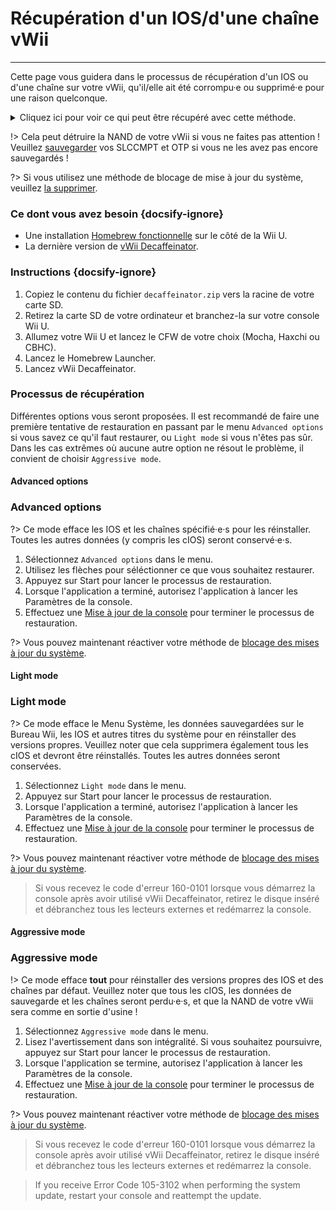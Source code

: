 # Récupération d'un IOS/d'une chaîne vWii
---
Cette page vous guidera dans le processus de récupération d'un IOS ou d'une chaîne sur votre vWii, qu'il/elle ait été corrompu·e ou supprimé·e pour une raison quelconque.

<details>
<summary>Cliquez ici pour voir ce qui peut être récupéré avec cette méthode.</summary>

- Manuel du menu Wii
- Chaîne système vWii
- Sélection de la région
- Menu Système
- Chaîne Mii
- Menu Wii U
- Chaîne Boutique Wii
- IOS 9
- IOS 12
- IOS 13
- IOS 14
- IOS 15
- IOS 17
- IOS 21
- IOS 22
- IOS 28
- IOS 31
- IOS 33
- IOS 34
- IOS 35
- IOS 36
- IOS 37
- IOS 38
- IOS 41
- IOS 43
- IOS 45
- IOS 46
- IOS 48
- IOS 53
- IOS 55
- IOS 56
- IOS 57
- IOS 58
- IOS 59
- IOS 62
- IOS 80
- BC-NAND
- BC-WFS

</details>

!> Cela peut détruire la NAND de votre vWii si vous ne faites pas attention ! Veuillez [sauvegarder](mocha/online-exploit/nand-backup) vos SLCCMPT et OTP si vous ne les avez pas encore sauvegardés !

?> Si vous utilisez une méthode de blocage de mise à jour du système, veuillez [la supprimer](unblock-updates).

### Ce dont vous avez besoin {docsify-ignore}

- Une installation [Homebrew fonctionnelle](introduction) sur le côté de la Wii U.
- La dernière version de [vWii Decaffeinator](https://github.com/GaryOderNichts/vWii-Decaffeinator/releases).

### Instructions {docsify-ignore}

1. Copiez le contenu du fichier `decaffeinator.zip` vers la racine de votre carte SD.
1. Retirez la carte SD de votre ordinateur et branchez-la sur votre console Wii U.
1. Allumez votre Wii U et lancez le CFW de votre choix (Mocha, Haxchi ou CBHC).
1. Lancez le Homebrew Launcher.
1. Lancez vWii Decaffeinator.

### Processus de récupération

Différentes options vous seront proposées. Il est recommandé de faire une première tentative de restauration en passant par le menu `Advanced options` si vous savez ce qu'il faut restaurer, ou `Light mode` si vous n'êtes pas sûr. Dans les cas extrêmes où aucune autre option ne résout le problème, il convient de choisir `Aggressive mode`.

<!-- tabs:start -->

#### **Advanced options**

### Advanced options

?> Ce mode efface les IOS et les chaînes spécifié·e·s pour les réinstaller. Toutes les autres données (y compris les cIOS) seront conservé·e·s.

1. Sélectionnez `Advanced options` dans le menu.
1. Utilisez les flèches pour séléctionner ce que vous souhaitez restaurer.
1. Appuyez sur Start pour lancer le processus de restauration.
1. Lorsque l'application a terminé, autorisez l'application à lancer les Paramètres de la console.
1. Effectuez une [Mise à jour de la console](https://en-americas-support.nintendo.com/app/answers/detail/a_id/1136/~/how-to-perform-a-system-update) pour terminer le processus de restauration.

?> Vous pouvez maintenant réactiver votre méthode de [blocage des mises à jour du système](block-updates).

#### **Light mode**

### Light mode

?> Ce mode efface le Menu Système, les données sauvegardées sur le Bureau Wii, les IOS et autres titres du système pour en réinstaller des versions propres. Veuillez noter que cela supprimera également tous les cIOS et devront être réinstallés. Toutes les autres données seront conservées.

1. Sélectionnez `Light mode` dans le menu.
1. Appuyez sur Start pour lancer le processus de restauration.
1. Lorsque l'application a terminé, autorisez l'application à lancer les Paramètres de la console.
1. Effectuez une [Mise à jour de la console](https://en-americas-support.nintendo.com/app/answers/detail/a_id/1136/~/how-to-perform-a-system-update) pour terminer le processus de restauration.

?> Vous pouvez maintenant réactiver votre méthode de [blocage des mises à jour du système](block-updates).

> Si vous recevez le code d'erreur 160-0101 lorsque vous démarrez la console après avoir utilisé vWii Decaffeinator, retirez le disque inséré et débranchez tous les lecteurs externes et redémarrez la console.

#### **Aggressive mode**

### Aggressive mode

!> Ce mode efface **tout** pour réinstaller des versions propres des IOS et des chaînes par défaut. Veuillez noter que tous les cIOS, les données de sauvegarde et les chaînes seront perdu·e·s, et que la NAND de votre vWii sera comme en sortie d'usine !

1. Sélectionnez `Aggressive mode` dans le menu.
1. Lisez l'avertissement dans son intégralité. Si vous souhaitez poursuivre, appuyez sur Start pour lancer le processus de restauration.
1. Lorsque l'application se termine, autorisez l'application à lancer les Paramètres de la console.
1. Effectuez une [Mise à jour de la console](https://en-americas-support.nintendo.com/app/answers/detail/a_id/1136/~/how-to-perform-a-system-update) pour terminer le processus de restauration.

?> Vous pouvez maintenant réactiver votre méthode de [blocage des mises à jour du système](block-updates).

> Si vous recevez le code d'erreur 160-0101 lorsque vous démarrez la console après avoir utilisé vWii Decaffeinator, retirez le disque inséré et débranchez tous les lecteurs externes et redémarrez la console.

<!-- tabs:end -->

> If you receive Error Code 105-3102 when performing the system update, restart your console and reattempt the update.